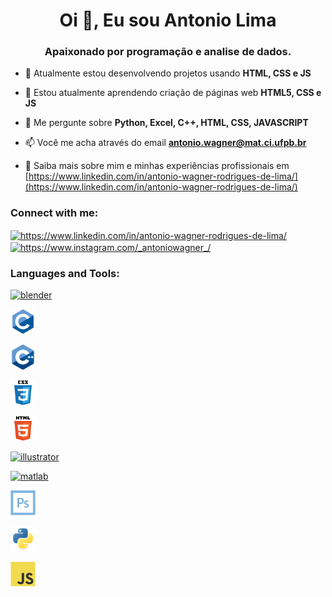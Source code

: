 <h1 align="center">Oi 👋, Eu sou Antonio Lima</h1>
<h3 align="center">Apaixonado por programação e analise de dados.</h3>

- 🔭 Atualmente estou desenvolvendo projetos usando **HTML, CSS e JS**

- 🌱 Estou atualmente aprendendo criação de páginas web **HTML5, CSS e JS**

- 💬 Me pergunte sobre **Python, Excel, C++, HTML, CSS, JAVASCRIPT**

- 📫 Você me acha através do email **antonio.wagner@mat.ci.ufpb.br**

- 📄 Saiba mais sobre mim e minhas experiências profissionais em [https://www.linkedin.com/in/antonio-wagner-rodrigues-de-lima/](https://www.linkedin.com/in/antonio-wagner-rodrigues-de-lima/)

<h3 align="left">Connect with me:</h3>
<p align="left">
<a href="https://linkedin.com/in/https://www.linkedin.com/in/antonio-wagner-rodrigues-de-lima/" target="blank"><img align="center" src="https://raw.githubusercontent.com/rahuldkjain/github-profile-readme-generator/master/src/images/icons/Social/linked-in-alt.svg" alt="https://www.linkedin.com/in/antonio-wagner-rodrigues-de-lima/" height="30" width="40" /></a>
<a href="https://instagram.com/https://www.instagram.com/_antoniowagner_/" target="blank"><img align="center" src="https://raw.githubusercontent.com/rahuldkjain/github-profile-readme-generator/master/src/images/icons/Social/instagram.svg" alt="https://www.instagram.com/_antoniowagner_/" height="30" width="40" /></a>
</p>

<h3 align="left">Languages and Tools:</h3>
<p align="left">
  
<a href="https://www.blender.org/" target="_blank" rel="noreferrer"> <img src="https://download.blender.org/branding/community/blender_community_badge_white.svg" alt="blender" width="40" height="40"/> </a> 
  
<a href="https://www.cprogramming.com/" target="_blank" rel="noreferrer"> <img src="https://raw.githubusercontent.com/devicons/devicon/master/icons/c/c-original.svg" alt="c" width="40" height="40"/> </a>
  
<a href="https://www.w3schools.com/cpp/" target="_blank" rel="noreferrer"> <img src="https://raw.githubusercontent.com/devicons/devicon/master/icons/cplusplus/cplusplus-original.svg" alt="cplusplus" width="40" height="40"/> </a> 
  
<a href="https://www.w3schools.com/css/" target="_blank" rel="noreferrer"> <img src="https://raw.githubusercontent.com/devicons/devicon/master/icons/css3/css3-original-wordmark.svg" alt="css3" width="40" height="40"/> </a> 
  
<a href="https://www.w3.org/html/" target="_blank" rel="noreferrer"> <img src="https://raw.githubusercontent.com/devicons/devicon/master/icons/html5/html5-original-wordmark.svg" alt="html5" width="40" height="40"/> </a> 
  
<a href="https://www.adobe.com/in/products/illustrator.html" target="_blank" rel="noreferrer"> <img src="https://www.vectorlogo.zone/logos/adobe_illustrator/adobe_illustrator-icon.svg" alt="illustrator" width="40" height="40"/> </a> 
  
<a href="https://www.mathworks.com/" target="_blank" rel="noreferrer"> <img src="https://upload.wikimedia.org/wikipedia/commons/2/21/Matlab_Logo.png" alt="matlab" width="40" height="40"/> </a> 
  
<a href="https://www.photoshop.com/en" target="_blank" rel="noreferrer"> <img src="https://raw.githubusercontent.com/devicons/devicon/master/icons/photoshop/photoshop-line.svg" alt="photoshop" width="40" height="40"/> </a> 
  
<a href="https://www.python.org" target="_blank" rel="noreferrer"> <img src="https://raw.githubusercontent.com/devicons/devicon/master/icons/python/python-original.svg" alt="python" width="40" height="40"/> </a>
  
<a href="https://www.javascript.com/" target="_blank" rel="noreferrer"> <img src="https://raw.githubusercontent.com/devicons/devicon/master/icons/javascript/javascript-original.svg" alt="Java Script" width="40" height="40"/> </a> 
</p>

<!---
- 👋 Hi, I’m @Negwar
- 👀 I’m interested in ...
- 🌱 I’m currently learning ...
- 💞️ I’m looking to collaborate on ...
- 📫 How to reach me ...


Negwar/Negwar is a ✨ special ✨ repository because its `README.md` (this file) appears on your GitHub profile.
You can click the Preview link to take a look at your changes.
--->
